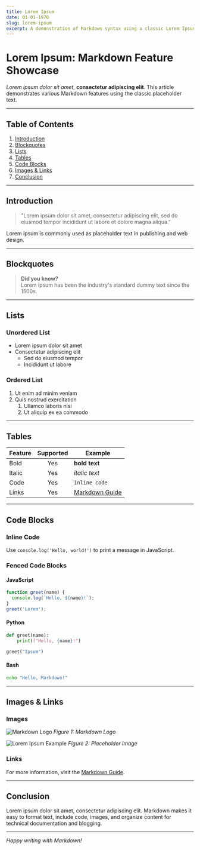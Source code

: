 ```yaml
---
title: Lorem Ipsum
date: 01-01-1970
slug: lorem-ipsum
excerpt: A demonstration of Markdown syntax using a classic Lorem Ipsum article, including code blocks, tables, lists, images, and more.
---
```


# Lorem Ipsum: Markdown Feature Showcase

*Lorem ipsum dolor sit amet*, **consectetur adipiscing elit**. This article demonstrates various Markdown features using the classic placeholder text.

---

## Table of Contents

1. [Introduction](#introduction)
2. [Blockquotes](#blockquotes)
3. [Lists](#lists)
4. [Tables](#tables)
5. [Code Blocks](#code-blocks)
6. [Images & Links](#images--links)
7. [Conclusion](#conclusion)

---

## Introduction

> "Lorem ipsum dolor sit amet, consectetur adipiscing elit, sed do eiusmod tempor incididunt ut labore et dolore magna aliqua."

Lorem ipsum is commonly used as placeholder text in publishing and web design.

---

## Blockquotes

> **Did you know?**  
> Lorem ipsum has been the industry's standard dummy text since the 1500s.

---

## Lists

### Unordered List

- Lorem ipsum dolor sit amet
- Consectetur adipiscing elit
    - Sed do eiusmod tempor
    - Incididunt ut labore

### Ordered List

1. Ut enim ad minim veniam
2. Quis nostrud exercitation
    1. Ullamco laboris nisi
    2. Ut aliquip ex ea commodo

---

## Tables

| Feature      | Supported | Example                |
|--------------|:---------:|------------------------|
| Bold         |   Yes     | **bold text**          |
| Italic       |   Yes     | *italic text*          |
| Code         |   Yes     | `inline code`          |
| Links        |   Yes     | [Markdown Guide](https://www.markdownguide.org/) |

---

## Code Blocks

### Inline Code

Use `console.log('Hello, world!')` to print a message in JavaScript.

### Fenced Code Blocks

#### JavaScript

```javascript
function greet(name) {
  console.log(`Hello, ${name}!`);
}
greet('Lorem');
```

#### Python

```python
def greet(name):
    print(f"Hello, {name}!")

greet("Ipsum")
```

#### Bash

```bash
echo "Hello, Markdown!"
```

---

## Images & Links

### Images

![Markdown Logo](https://markdown-here.com/img/icon256.png)
*Figure 1: Markdown Logo*

![Lorem Ipsum Example](https://dummyimage.com/400x200/cccccc/000000&text=Lorem+Ipsum)
*Figure 2: Placeholder Image*

### Links

For more information, visit the [Markdown Guide](https://www.markdownguide.org/).

---

## Conclusion

Lorem ipsum dolor sit amet, consectetur adipiscing elit. Markdown makes it easy to format text, include code, images, and organize content for technical documentation and blogging.

---

*Happy writing with Markdown!*
